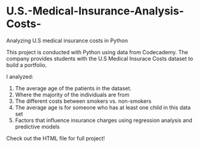 # U.S.-Medical-Insurance-Analysis-Costs-

Analyzing U.S medical insurance costs in Python

This project is conducted with Python using data from Codecademy. The company provides students with the U.S Medical Insurace Costs dataset to build a portfolio.


I analyzed: 
1. The average age of the patients in the dataset. 
2. Where the majority of the individuals are from
3. The different costs between smokers vs. non-smokers
4. The average age is for someone who has at least one child in this data set
5. Factors that influence insurance charges using regression analysis and predictive models

Check out the HTML file for full project!
